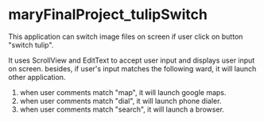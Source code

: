 # maryFinalProject_tulipSwitch

This application can switch image files on screen if user click on button "switch tulip".

It uses ScrollView and EditText to accept user input and displays user input on screen. besides, if user's input matches the following ward, it will launch other application.
1. when user comments match "map", it will launch google maps.
2. when user comments match "dial", it will launch phone dialer.
3. when user comments match "search", it will launch a browser.
